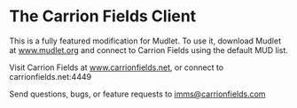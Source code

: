 # The Carrion Fields Client
This is a fully featured modification for Mudlet. To use it, download Mudlet at www.mudlet.org and connect to Carrion Fields using the default MUD list. 

Visit Carrion Fields at www.carrionfields.net, or connect to carrionfields.net:4449

Send questions, bugs, or feature requests to imms@carrionfields.com
